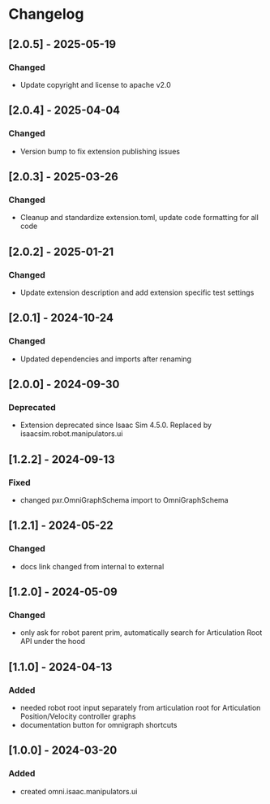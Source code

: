# Changelog
## [2.0.5] - 2025-05-19
### Changed
- Update copyright and license to apache v2.0

## [2.0.4] - 2025-04-04
### Changed
- Version bump to fix extension publishing issues

## [2.0.3] - 2025-03-26
### Changed
- Cleanup and standardize extension.toml, update code formatting for all code

## [2.0.2] - 2025-01-21
### Changed
- Update extension description and add extension specific test settings

## [2.0.1] - 2024-10-24
### Changed
- Updated dependencies and imports after renaming

## [2.0.0] - 2024-09-30
### Deprecated
- Extension deprecated since Isaac Sim 4.5.0. Replaced by isaacsim.robot.manipulators.ui

## [1.2.2] - 2024-09-13
### Fixed
- changed pxr.OmniGraphSchema import to OmniGraphSchema

## [1.2.1] - 2024-05-22
### Changed
- docs link changed from internal to external

## [1.2.0] - 2024-05-09
### Changed
- only ask for robot parent prim, automatically search for Articulation Root API under the hood

## [1.1.0] - 2024-04-13
### Added
- needed robot root input separately from articulation root for Articulation Position/Velocity controller graphs
- documentation button for omnigraph shortcuts

## [1.0.0] - 2024-03-20
### Added
- created omni.isaac.manipulators.ui
